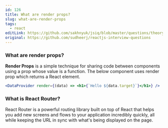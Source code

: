 ```yaml
---
id: 126
title: What are render props?
slug: what-are-render-props
tags:
  - react
editLink: https://github.com/sakhnyuk/jsiq/blob/master/questions/theory/react/126.md
original: https://github.com/sudheerj/reactjs-interview-questions
---
```


### What are render props?

**Render Props** is a simple technique for sharing code between components using a prop whose value is a function. The below component uses render prop which returns a React element.

```jsx
<DataProvider render={(data) => <h1>{`Hello ${data.target}`}</h1>} />
```

### What is React Router?

React Router is a powerful routing library built on top of React that helps you add new screens and flows to your application incredibly quickly, all while keeping the URL in sync with what's being displayed on the page.